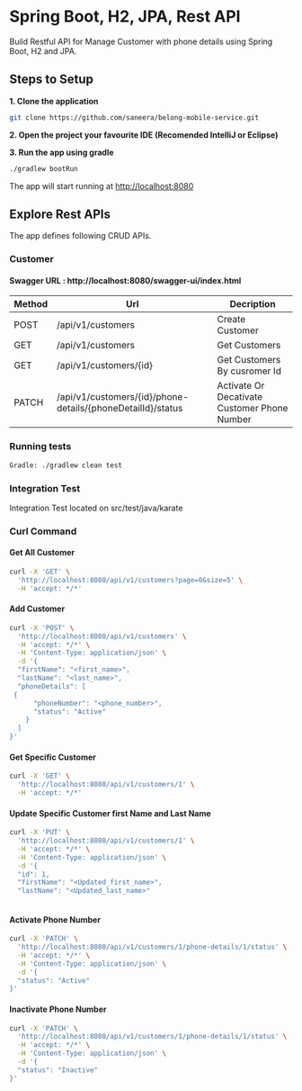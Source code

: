 
# Spring Boot, H2, JPA, Rest API

Build Restful API for Manage Customer with phone details using Spring Boot, H2 and JPA.

## Steps to Setup

**1. Clone the application**

```bash
git clone https://github.com/saneera/belong-mobile-service.git
```

**2. Open the project your favourite IDE (Recomended IntelliJ or Eclipse)**

**3. Run the app using gradle**

```bash
./gradlew bootRun
```
The app will start running at <http://localhost:8080>

## Explore Rest APIs

The app defines following CRUD APIs.
 
### Customer

#### Swagger URL : http://localhost:8080/swagger-ui/index.html

| Method | Url                                                         | Decription                                   | 
|--------|-------------------------------------------------------------|----------------------------------------------| 
| POST   | /api/v1/customers                                           | Create Customer                              |
| GET    | /api/v1/customers                                           | Get Customers                                | 
| GET    | /api/v1/customers/{id}                                      | Get Customers By cusromer Id                 | 
| PATCH  | /api/v1/customers/{id}/phone-details/{phoneDetailId}/status | Activate Or Decativate Customer Phone Number |


### Running tests 
```bash
Gradle: ./gradlew clean test
```

### Integration Test
 Integration Test located on src/test/java/karate



### Curl Command

#### Get All Customer

``` bash
curl -X 'GET' \
  'http://localhost:8080/api/v1/customers?page=0&size=5' \
  -H 'accept: */*'
```


#### Add Customer
``` bash
curl -X 'POST' \
  'http://localhost:8080/api/v1/customers' \
  -H 'accept: */*' \
  -H 'Content-Type: application/json' \
  -d '{
  "firstName": "<first_name>",
  "lastName": "<last_name>",
  "phoneDetails": [   
 {
      "phoneNumber": "<phone_number>",
      "status": "Active"
    }
  ]
}'
```

#### Get Specific Customer
``` bash
curl -X 'GET' \
  'http://localhost:8080/api/v1/customers/1' \
  -H 'accept: */*'
```


#### Update Specific Customer first Name and Last Name
``` bash
curl -X 'PUT' \
  'http://localhost:8080/api/v1/customers/1' \
  -H 'accept: */*' \
  -H 'Content-Type: application/json' \
  -d '{
  "id": 1,
  "firstName": "<Updated_first_name>",
  "lastName": "<Updated_last_name>"
  
```


#### Activate Phone Number

``` bash
curl -X 'PATCH' \
  'http://localhost:8080/api/v1/customers/1/phone-details/1/status' \
  -H 'accept: */*' \
  -H 'Content-Type: application/json' \
  -d '{
  "status": "Active"
}'
```

#### Inactivate Phone Number

``` bash
curl -X 'PATCH' \
  'http://localhost:8080/api/v1/customers/1/phone-details/1/status' \
  -H 'accept: */*' \
  -H 'Content-Type: application/json' \
  -d '{
  "status": "Inactive"
}'
```

